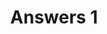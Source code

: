 ---
title: Answers 1
linktitle: Answers 1
toc: true
type: docs
draft: false
menu:
  mlis_rl:
    parent: "ans"
    weight: 10

# Prev/next pager order (if `docs_section_pager` enabled in `params.toml`)
weight: 13
---